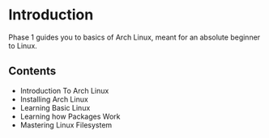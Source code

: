 # Introduction

Phase 1 guides you to basics of Arch Linux, meant for an absolute beginner to Linux.

## Contents
- Introduction To Arch Linux
- Installing Arch Linux
- Learning Basic Linux
- Learning how Packages Work
- Mastering Linux Filesystem